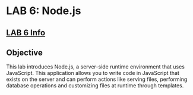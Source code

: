 # LAB 6:  Node.js

## [LAB 6 Info](https://adamtilson.github.io/labs/ense-374/lab-6/)

## Objective

This lab introduces Node.js, a server-side runtime environment that uses JavaScript. This application allows you to write code in JavaScript that exists on the server and can perform actions like serving files, performing database operations and customizing files at runtime through templates.






